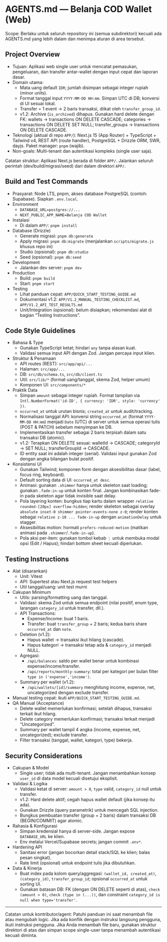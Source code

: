 # AGENTS.md — Belanja COD Wallet (Web)

Scope: Berlaku untuk seluruh repository ini (semua subdirektori) kecuali ada AGENTS.md yang lebih dalam dan menimpa aturan di area tersebut.

## Project Overview
- Tujuan: Aplikasi web single user untuk mencatat pemasukan, pengeluaran, dan transfer antar-wallet dengan input cepat dan laporan dasar.
- Domain utama:
  - Mata uang default `IDR`; jumlah disimpan sebagai integer rupiah (minor units).
  - Format tanggal input `YYYY-MM-DD HH:mm`. Simpan UTC di DB; konversi di UI sesuai lokal.
  - Transfer = 1 event → 2 baris transaksi, diikat oleh `transfer_group_id`.
  - v1.2: Archive (`is_archived`) dihapus. Gunakan hard delete dengan FK: wallets → transactions ON DELETE CASCADE; categories → transactions ON DELETE SET NULL; transfer_groups → transactions ON DELETE CASCADE.
- Teknologi (aktual di repo `APP/`): Next.js 15 (App Router) + TypeScript + Tailwind v4, REST API (route handler), PostgreSQL + Drizzle ORM, SWR, dayjs. Paket manager: `pnpm` (wajib).
- Non-goals: Multi-tenant dan autentikasi kompleks (single user saja).

Catatan struktur: Aplikasi Next.js berada di folder `APP/`. Jalankan seluruh perintah (dev/build/migrasi/seed) dari dalam direktori `APP/`.

## Build and Test Commands
- Prasyarat: Node LTS, pnpm, akses database PostgreSQL (contoh: Supabase). Siapkan `.env.local`.
- Environment
  - `DATABASE_URL=postgres://...`
  - `NEXT_PUBLIC_APP_NAME=Belanja COD Wallet`
- Instalasi
  - Di dalam `APP/`: `pnpm install`
- Database (Drizzle)
  - Generate migrasi: `pnpm db:generate`
  - Apply migrasi: `pnpm db:migrate` (menjalankan `scripts/migrate.js` khusus repo ini)
  - Studio (opsional): `pnpm db:studio`
  - Seed (opsional): `pnpm db:seed`
- Development
  - Jalankan dev server: `pnpm dev`
- Production
  - Build: `pnpm build`
  - Start: `pnpm start`
- Testing
  - Lihat panduan cepat: `APP/QUICK_START_TESTING_GUIDE.md`
  - Dokumentasi v1.2: `APP/V1.2_MANUAL_TESTING_CHECKLIST.md`, `APP/V1.2_API_TEST_RESULTS.md`
  - Unit/Integration (opsional): belum disiapkan; rekomendasi alat di bagian “Testing Instructions”.

## Code Style Guidelines
- Bahasa & Type
  - Gunakan TypeScript ketat; hindari `any` tanpa alasan kuat.
  - Validasi semua input API dengan Zod. Jangan percaya input klien.
- Struktur & Penamaan
  - API routes (REST): `src/app/api/...`
  - Halaman: `src/app/...`
  - DB: `src/db/schema.ts`, `src/db/client.ts`
  - Util: `src/lib/*` (format uang/tanggal, skema Zod, helper umum)
  - Komponen UI: `src/components/*`
- Praktik Data
  - Simpan `amount` sebagai integer rupiah. Format tampilan via `Intl.NumberFormat('id-ID', { currency: 'IDR', style: 'currency' })`.
  - `occurred_at` untuk urutan bisnis; `created_at` untuk audit/tracking.
  - Normalisasi tanggal API: konversi string `occurred_at` (format `YYYY-MM-DD HH:mm`) menjadi `Date` (UTC) di server untuk semua operasi tulis (POST & PATCH) sebelum menyimpan ke DB.
  - Implementasikan transfer sebagai 2 baris terpisah dalam satu transaksi DB (atomic).
  - v1.2: Terapkan ON DELETE sesuai: walletId → CASCADE; categoryId → SET NULL; transferGroupId → CASCADE.
  - ID entity saat ini adalah integer (serial). Validasi input gunakan Zod dengan angka bilangan bulat positif.
- Konsistensi UI
  - Gunakan Tailwind; komponen form dengan aksesibilitas dasar (label, focus ring, keyboard).
  - Default sorting data di UI: `occurred_at desc`.
  - Animasi: gunakan `.shimmer` hanya untuk skeleton saat loading; gunakan `.fade-in-up` untuk konten final. Jangan kombinasikan fade-in pada skeleton agar tidak invisible saat delay.
  - Pola layering konten: bungkus tiap kartu dalam wrapper `relative rounded-[20px] overflow-hidden`; render skeleton sebagai overlay `absolute inset-0 shimmer pointer-events-none z-0`; render konten sebagai `relative z-10 ... fade-in-up` dengan `animationDelay` untuk stagger.
  - Aksesibilitas motion: hormati `prefers-reduced-motion` (matikan animasi pada `.shimmer`/`.fade-in-up`).
  - Pola aksi per-item: gunakan tombol kebab `⋮` untuk membuka modal opsi (Edit / Hapus); hindari bottom sheet kecuali diperlukan.

## Testing Instructions
- Alat (disarankan)
  - Unit: Vitest
  - API: Supertest atau Next.js request test helpers
  - Util tanggal/uang: unit test murni
- Cakupan Minimum
  - Utils: parsing/formatting uang dan tanggal.
  - Validasi: skema Zod untuk semua endpoint (nilai positif, enum type, larangan `category_id` untuk transfer, dll.).
  - API Transactions:
    - Expense/Income: buat 1 baris.
    - Transfer: buat `transfer_group` + 2 baris; kedua baris share `occurred_at` dan `note`.
  - Deletion (v1.2):
    - Hapus wallet → transaksi ikut hilang (cascade).
    - Hapus kategori → transaksi tetap ada & `category_id` menjadi NULL.
  - Agregasi:
    - `/api/balances`: saldo per wallet benar untuk kombinasi expense/income/transfer.
    - `/api/reports/monthly-summary`: total per kategori per bulan filter `type in ('expense','income')`.
  - Summary per wallet (v1.2):
    - `/api/wallets/[id]/summary` menghitung income, expense, net, uncategorized dengan exclude transfer.
- Manual testing cepat: ikuti `APP/QUICK_START_TESTING_GUIDE.md`.
- QA Manual (Acceptance)
  - Delete wallet memerlukan konfirmasi; setelah dihapus, transaksi terkait ikut hilang.
  - Delete category memerlukan konfirmasi; transaksi terkait menjadi “Uncategorized”.
  - Summary per wallet tampil 4 angka (income, expense, net, uncategorized); exclude transfer.
  - Filter transaksi (tanggal, wallet, kategori, type) bekerja.

## Security Considerations
- Cakupan & Model
  - Single user; tidak ada multi-tenant. Jangan menambahkan konsep `user_id` di data model kecuali disetujui eksplisit.
- Validasi & Logika
  - Validasi ketat di server: `amount > 0`, `type` valid, `category_id` null untuk transfer.
  - v1.2: Hard delete aktif; cegah hapus wallet default (jika konsep itu ada).
  - Gunakan Drizzle (query parametrik) untuk mencegah SQL injection.
  - Bungkus pembuatan transfer (group + 2 baris) dalam transaksi DB (BEGIN/COMMIT) agar atomic.
- Rahasia & Konfigurasi
  - Simpan kredensial hanya di server-side. Jangan expose `DATABASE_URL` ke klien.
  - Env melalui Vercel/Supabase secrets; jangan commit `.env*`.
- Hardening API
  - Sanitasi error (jangan bocorkan detail stack/SQL ke klien; balas pesan singkat).
  - Rate limit (opsional) untuk endpoint tulis jika dibutuhkan.
- Data & Kinerja
  - Buat index pada kolom query/aggregasi: `(wallet_id, created_at)`, `(category_id)`, `transfer_group_id`; opsional `occurred_at` untuk sorting UI.
  - Gunakan batasan DB: FK (dengan ON DELETE seperti di atas), `check (amount > 0)`, `check (type in (...))`, dan constraint `category_id is null when type='transfer'`.

---
Catatan untuk kontributor/agent: Patuhi panduan ini saat menambah file atau mengubah logic. Jika ada konflik dengan instruksi langsung pengguna, ikuti instruksi pengguna. Jika Anda menambah file baru, gunakan struktur direktori di atas dan simpan scope single-user tanpa menambah autentikasi kecuali diminta.
